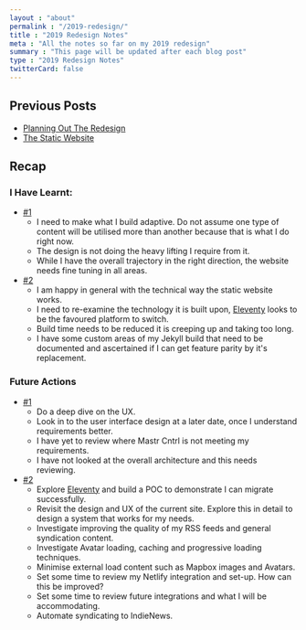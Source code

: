 ```yaml
---
layout : "about"
permalink : "/2019-redesign/"
title : "2019 Redesign Notes"
meta : "All the notes so far on my 2019 redesign"
summary : "This page will be updated after each blog post"
type : "2019 Redesign Notes"
twitterCard: false
---
```

## Previous Posts

- [Planning Out The Redesign](https://vincentp.me/articles/2019/06/19/21-00/)
- [The Static Website](https://vincentp.me/articles/2019/06/30/22-00/)

## Recap

### I Have Learnt:

- [#1](https://vincentp.me/articles/2019/06/19/21-00/)
    - I need to make what I build adaptive. Do not assume one type of content will be utilised more than another because that is what I do right now.
    - The design is not doing the heavy lifting I require from it.
    - While I have the overall trajectory in the right direction, the website needs fine tuning in all areas.
- [#2](https://vincentp.me/articles/2019/06/30/11-00/)
    - I am happy in general with the technical way the static website works.
    - I need to re-examine the technology it is built upon, [Eleventy](https://www.11ty.io/) looks to be the favoured platform to switch.
    - Build time needs to be reduced it is creeping up and taking too long.
    - I have some custom areas of my Jekyll build that need to be documented and ascertained if I can get feature parity by it's replacement.

### Future Actions

- [#1](https://vincentp.me/articles/2019/06/19/21-00/)
    - Do a deep dive on the UX.
    - Look in to the user interface design at a later date, once I understand requirements better.
    - I have yet to review where Mastr Cntrl is not meeting my requirements.
    - I have not looked at the overall architecture and this needs reviewing.
- [#2](https://vincentp.me/articles/2019/06/30/11-00/)
    - Explore [Eleventy](https://www.11ty.io/) and build a POC to demonstrate I can migrate successfully.
    - Revisit the design and UX of the current site. Explore this in detail to design a system that works for my needs.
    - Investigate improving the quality of my RSS feeds and general syndication content.
    - Investigate Avatar loading, caching and progressive loading techniques.
    - Minimise external load content such as Mapbox images and Avatars.
    - Set some time to review my Netlify integration and set-up. How can this be improved?
    - Set some time to review future integrations and what I will be accommodating.
    - Automate syndicating to IndieNews.

